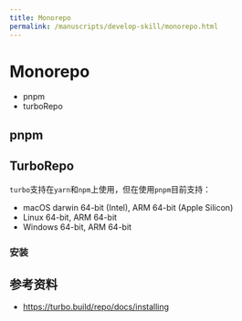 ```yaml
---
title: Monorepo
permalink: /manuscripts/develop-skill/monorepo.html
---
```


# Monorepo

- pnpm
- turboRepo

## pnpm

## TurboRepo

`turbo`支持在`yarn`和`npm`上使用，但在使用`pnpm`目前支持：

- macOS darwin 64-bit (Intel), ARM 64-bit (Apple Silicon)
- Linux 64-bit, ARM 64-bit
- Windows 64-bit, ARM 64-bit

### 安装




## 参考资料
- <https://turbo.build/repo/docs/installing>